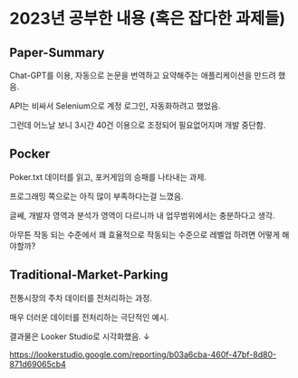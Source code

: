 # 2023년 공부한 내용 (혹은 잡다한 과제들)

## Paper-Summary
Chat-GPT를 이용, 자동으로 논문을 번역하고 요약해주는 애플리케이션을 만드려 했음.


API는 비싸서 Selenium으로 계정 로그인, 자동화하려고 했었음.


그런데 어느날 보니 3시간 40건 이용으로 조정되어 필요없어지며 개발 중단함.



## Pocker
Poker.txt 데이터를 읽고, 포커게임의 승패를 나타내는 과제.


프로그래밍 쪽으로는 아직 많이 부족하다는걸 느꼈음.


글쎄, 개발자 영역과 분석가 영역이 다르니까 내 업무범위에서는 충분하다고 생각.


아무튼 작동 되는 수준에서 꽤 효율적으로 작동되는 수준으로 레벨업 하려면 어떻게 해야할까?



## Traditional-Market-Parking
전통시장의 주차 데이터를 전처리하는 과정.


매우 더러운 데이터를 전처리하는 극단적인 예시.


결과물은 Looker Studio로 시각화했음. ↓


https://lookerstudio.google.com/reporting/b03a6cba-460f-47bf-8d80-871d69065cb4
